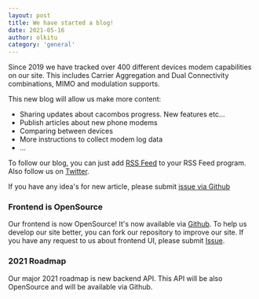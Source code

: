 ```yaml
---
layout: post
title: We have started a blog!
date: 2021-05-16
author: olkitu
category: 'general'
---
```


Since 2019 we have tracked over 400 different devices modem capabilities on our site. This includes Carrier Aggregation and Dual Connectivity combinations, MIMO and modulation supports. 

<!-- more -->

This new blog will allow us make more content:

* Sharing updates about cacombos progress. New features etc...
* Publish articles about new phone modems
* Comparing between devices
* More instructions to collect modem log data
* ...

To follow our blog, you can just add [RSS Feed](/atom.xml) to your RSS Feed program. Also follow us on [Twitter](https://twitter.com/cacombos).

If you have any idea's for new article, please submit [issue via Github](https://github.com/cacombos/cacombos-blog/issues)

### Frontend is OpenSource

Our frontend is now OpenSource! It's now available via [Github](https://github.com/cacombos). To help us develop our site better, you can fork our repository to improve our site. If you have any request to us about frontend UI, please submit [Issue](https://github.com/cacombos/cacombos-ui/issues).

### 2021 Roadmap

Our major 2021 roadmap is new backend API. This API will be also OpenSource and will be available via Github.